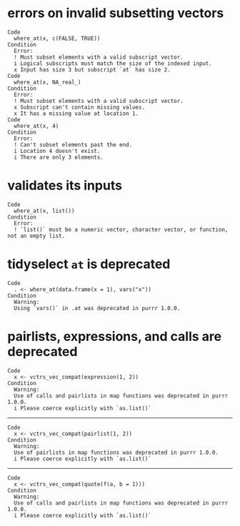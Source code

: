 # errors on invalid subsetting vectors

    Code
      where_at(x, c(FALSE, TRUE))
    Condition
      Error:
      ! Must subset elements with a valid subscript vector.
      i Logical subscripts must match the size of the indexed input.
      x Input has size 3 but subscript `at` has size 2.
    Code
      where_at(x, NA_real_)
    Condition
      Error:
      ! Must subset elements with a valid subscript vector.
      x Subscript can't contain missing values.
      x It has a missing value at location 1.
    Code
      where_at(x, 4)
    Condition
      Error:
      ! Can't subset elements past the end.
      i Location 4 doesn't exist.
      i There are only 3 elements.

# validates its inputs

    Code
      where_at(x, list())
    Condition
      Error:
      ! `list()` must be a numeric vector, character vector, or function, not an empty list.

# tidyselect `at` is deprecated

    Code
      . <- where_at(data.frame(x = 1), vars("x"))
    Condition
      Warning:
      Using `vars()` in .at was deprecated in purrr 1.0.0.

# pairlists, expressions, and calls are deprecated

    Code
      x <- vctrs_vec_compat(expression(1, 2))
    Condition
      Warning:
      Use of calls and pairlists in map functions was deprecated in purrr 1.0.0.
      i Please coerce explicitly with `as.list()`

---

    Code
      x <- vctrs_vec_compat(pairlist(1, 2))
    Condition
      Warning:
      Use of pairlists in map functions was deprecated in purrr 1.0.0.
      i Please coerce explicitly with `as.list()`

---

    Code
      x <- vctrs_vec_compat(quote(f(a, b = 1)))
    Condition
      Warning:
      Use of calls and pairlists in map functions was deprecated in purrr 1.0.0.
      i Please coerce explicitly with `as.list()`

